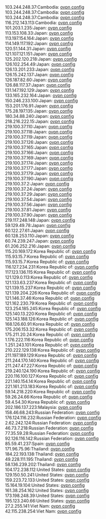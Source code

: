 103.244.248.37:Cambodia: [ovpn config](vpn/103_244_248_37.ovpn)  
103.244.248.37:Cambodia: [ovpn config](vpn/103_244_248_37.ovpn)  
103.244.248.37:Cambodia: [ovpn config](vpn/103_244_248_37.ovpn)  
116.212.143.113:Cambodia: [ovpn config](vpn/116_212_143_113.ovpn)  
101.203.1.235:Japan: [ovpn config](vpn/101_203_1_235.ovpn)  
113.153.108.33:Japan: [ovpn config](vpn/113_153_108_33.ovpn)  
113.197.154.164:Japan: [ovpn config](vpn/113_197_154_164.ovpn)  
114.149.117.192:Japan: [ovpn config](vpn/114_149_117_192.ovpn)  
120.51.144.31:Japan: [ovpn config](vpn/120_51_144_31.ovpn)  
121.107.121.151:Japan: [ovpn config](vpn/121_107_121_151.ovpn)  
125.202.120.218:Japan: [ovpn config](vpn/125_202_120_218.ovpn)  
126.102.254.49:Japan: [ovpn config](vpn/126_102_254_49.ovpn)  
126.13.201.233:Japan: [ovpn config](vpn/126_13_201_233.ovpn)  
126.15.242.137:Japan: [ovpn config](vpn/126_15_242_137.ovpn)  
126.187.82.60:Japan: [ovpn config](vpn/126_187_82_60.ovpn)  
126.88.117.37:Japan: [ovpn config](vpn/126_88_117_37.ovpn)  
131.147.192.129:Japan: [ovpn config](vpn/131_147_192_129.ovpn)  
133.165.232.164:Japan: [ovpn config](vpn/133_165_232_164.ovpn)  
150.246.233.100:Japan: [ovpn config](vpn/150_246_233_100.ovpn)  
153.201.176.91:Japan: [ovpn config](vpn/153_201_176_91.ovpn)  
175.28.197.135:Japan: [ovpn config](vpn/175_28_197_135.ovpn)  
180.34.88.240:Japan: [ovpn config](vpn/180_34_88_240.ovpn)  
218.216.222.15:Japan: [ovpn config](vpn/218_216_222_15.ovpn)  
219.100.37.110:Japan: [ovpn config](vpn/219_100_37_110.ovpn)  
219.100.37.118:Japan: [ovpn config](vpn/219_100_37_118.ovpn)  
219.100.37.119:Japan: [ovpn config](vpn/219_100_37_119.ovpn)  
219.100.37.126:Japan: [ovpn config](vpn/219_100_37_126.ovpn)  
219.100.37.165:Japan: [ovpn config](vpn/219_100_37_165.ovpn)  
219.100.37.166:Japan: [ovpn config](vpn/219_100_37_166.ovpn)  
219.100.37.169:Japan: [ovpn config](vpn/219_100_37_169.ovpn)  
219.100.37.174:Japan: [ovpn config](vpn/219_100_37_174.ovpn)  
219.100.37.177:Japan: [ovpn config](vpn/219_100_37_177.ovpn)  
219.100.37.179:Japan: [ovpn config](vpn/219_100_37_179.ovpn)  
219.100.37.190:Japan: [ovpn config](vpn/219_100_37_190.ovpn)  
219.100.37.2:Japan: [ovpn config](vpn/219_100_37_2.ovpn)  
219.100.37.24:Japan: [ovpn config](vpn/219_100_37_24.ovpn)  
219.100.37.29:Japan: [ovpn config](vpn/219_100_37_29.ovpn)  
219.100.37.54:Japan: [ovpn config](vpn/219_100_37_54.ovpn)  
219.100.37.56:Japan: [ovpn config](vpn/219_100_37_56.ovpn)  
219.100.37.81:Japan: [ovpn config](vpn/219_100_37_81.ovpn)  
219.100.37.90:Japan: [ovpn config](vpn/219_100_37_90.ovpn)  
219.117.248.148:Japan: [ovpn config](vpn/219_117_248_148.ovpn)  
59.129.49.78:Japan: [ovpn config](vpn/59_129_49_78.ovpn)  
60.122.27.61:Japan: [ovpn config](vpn/60_122_27_61.ovpn)  
60.128.253.110:Japan: [ovpn config](vpn/60_128_253_110.ovpn)  
60.74.239.247:Japan: [ovpn config](vpn/60_74_239_247.ovpn)  
61.206.252.216:Japan: [ovpn config](vpn/61_206_252_216.ovpn)  
115.20.169.172:Korea Republic of: [ovpn config](vpn/115_20_169_172.ovpn)  
115.93.15.7:Korea Republic of: [ovpn config](vpn/115_93_15_7.ovpn)  
115.93.15.7:Korea Republic of: [ovpn config](vpn/115_93_15_7.ovpn)  
116.127.234.231:Korea Republic of: [ovpn config](vpn/116_127_234_231.ovpn)  
117.123.136.115:Korea Republic of: [ovpn config](vpn/117_123_136_115.ovpn)  
121.129.0.113:Korea Republic of: [ovpn config](vpn/121_129_0_113.ovpn)  
121.133.63.237:Korea Republic of: [ovpn config](vpn/121_133_63_237.ovpn)  
121.139.15.237:Korea Republic of: [ovpn config](vpn/121_139_15_237.ovpn)  
121.139.204.226:Korea Republic of: [ovpn config](vpn/121_139_204_226.ovpn)  
121.146.37.46:Korea Republic of: [ovpn config](vpn/121_146_37_46.ovpn)  
121.162.230.79:Korea Republic of: [ovpn config](vpn/121_162_230_79.ovpn)  
123.254.185.245:Korea Republic of: [ovpn config](vpn/123_254_185_245.ovpn)  
125.140.13.220:Korea Republic of: [ovpn config](vpn/125_140_13_220.ovpn)  
125.143.188.126:Korea Republic of: [ovpn config](vpn/125_143_188_126.ovpn)  
168.126.60.91:Korea Republic of: [ovpn config](vpn/168_126_60_91.ovpn)  
175.206.153.32:Korea Republic of: [ovpn config](vpn/175_206_153_32.ovpn)  
175.211.20.24:Korea Republic of: [ovpn config](vpn/175_211_20_24.ovpn)  
1.176.222.116:Korea Republic of: [ovpn config](vpn/1_176_222_116.ovpn)  
1.251.243.101:Korea Republic of: [ovpn config](vpn/1_251_243_101.ovpn)  
210.222.129.138:Korea Republic of: [ovpn config](vpn/210_222_129_138.ovpn)  
211.197.189.129:Korea Republic of: [ovpn config](vpn/211_197_189_129.ovpn)  
211.244.170.140:Korea Republic of: [ovpn config](vpn/211_244_170_140.ovpn)  
211.247.47.227:Korea Republic of: [ovpn config](vpn/211_247_47_227.ovpn)  
219.240.124.190:Korea Republic of: [ovpn config](vpn/219_240_124_190.ovpn)  
220.116.100.127:Korea Republic of: [ovpn config](vpn/220_116_100_127.ovpn)  
221.140.154.14:Korea Republic of: [ovpn config](vpn/221_140_154_14.ovpn)  
221.161.213.183:Korea Republic of: [ovpn config](vpn/221_161_213_183.ovpn)  
59.14.218.220:Korea Republic of: [ovpn config](vpn/59_14_218_220.ovpn)  
59.26.24.66:Korea Republic of: [ovpn config](vpn/59_26_24_66.ovpn)  
59.4.54.30:Korea Republic of: [ovpn config](vpn/59_4_54_30.ovpn)  
202.186.137.223:Malaysia: [ovpn config](vpn/202_186_137_223.ovpn)  
158.46.68.243:Russian Federation: [ovpn config](vpn/158_46_68_243.ovpn)  
176.124.116.232:Russian Federation: [ovpn config](vpn/176_124_116_232.ovpn)  
2.62.242.124:Russian Federation: [ovpn config](vpn/2_62_242_124.ovpn)  
46.73.7.218:Russian Federation: [ovpn config](vpn/46_73_7_218.ovpn)  
77.35.59.28:Russian Federation: [ovpn config](vpn/77_35_59_28.ovpn)  
92.126.116.142:Russian Federation: [ovpn config](vpn/92_126_116_142.ovpn)  
85.59.41.237:Spain: [ovpn config](vpn/85_59_41_237.ovpn)  
171.96.75.96:Thailand: [ovpn config](vpn/171_96_75_96.ovpn)  
184.22.193.138:Thailand: [ovpn config](vpn/184_22_193_138.ovpn)  
49.228.111.195:Thailand: [ovpn config](vpn/49_228_111_195.ovpn)  
58.136.239.202:Thailand: [ovpn config](vpn/58_136_239_202.ovpn)  
104.172.238.112:United States: [ovpn config](vpn/104_172_238_112.ovpn)  
129.150.50.241:United States: [ovpn config](vpn/129_150_50_241.ovpn)  
159.223.72.133:United States: [ovpn config](vpn/159_223_72_133.ovpn)  
15.164.19.104:United States: [ovpn config](vpn/15_164_19_104.ovpn)  
161.38.254.162:United States: [ovpn config](vpn/161_38_254_162.ovpn)  
173.198.248.39:United States: [ovpn config](vpn/173_198_248_39.ovpn)  
195.123.240.66:United States: [ovpn config](vpn/195_123_240_66.ovpn)  
27.2.255.141:Viet Nam: [ovpn config](vpn/27_2_255_141.ovpn)  
42.115.238.254:Viet Nam: [ovpn config](vpn/42_115_238_254.ovpn)  
